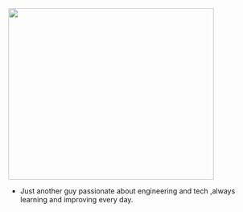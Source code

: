 
  <img src="https://gifsec.com/wp-content/uploads/2022/10/zenitsu-gif-4.gif" height="340px" width="90%" text-align= "center" />

<br />

-  Just another guy passionate about engineering and tech ,always learning and improving every day.

<br />
